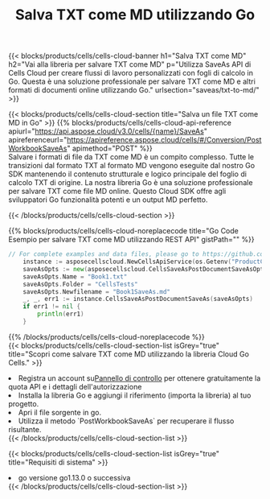 ﻿---
title:  Salva TXT come MD utilizzando Go
description:  Utilizzando Aspose.Cells Cloud SDK per Go per salvare il file in formato TXT come file in formato MD.
kwords: Excel, Save TXT as MD, REST, Go
howto: How to save TXT as MD using Aspose.Cells Cloud Go library.
---
{{< blocks/products/cells/cells-cloud-banner h1="Salva TXT come MD" h2="Vai alla libreria per salvare TXT come MD" p="Utilizza SaveAs API di Cells Cloud per creare flussi di lavoro personalizzati con fogli di calcolo in Go. Questa è una soluzione professionale per salvare TXT come MD e altri formati di documenti online utilizzando Go." urlsection="saveas/txt-to-md/" >}}

{{< blocks/products/cells/cells-cloud-section title="Salva un file TXT come MD in Go" >}}
{{% blocks/products/cells/cells-cloud-api-reference apiurl="https://api.aspose.cloud/v3.0/cells/{name}/SaveAs" apireferenceurl="https://apireference.aspose.cloud/cells/#/Conversion/PostWorkbookSaveAs" apimethod="POST" %}}
<br/>
Salvare i formati di file da TXT come MD è un compito complesso. Tutte le transizioni dal formato TXT al formato MD vengono eseguite dal nostro Go SDK mantenendo il contenuto strutturale e logico principale del foglio di calcolo TXT di origine. La nostra libreria Go è una soluzione professionale per salvare TXT come file MD online. Questo Cloud SDK offre agli sviluppatori Go funzionalità potenti e un output MD perfetto.

{{< /blocks/products/cells/cells-cloud-section >}}

{{% blocks/products/cells/cells-cloud-noreplacecode title="Go Code Esempio per salvare TXT come MD utilizzando REST API" gistPath="" %}}
  
```go
// For complete examples and data files, please go to https://github.com/aspose-cells-cloud/aspose-cells-cloud-go/
    instance := asposecellscloud.NewCellsApiService(os.Getenv("ProductClientId"), os.Getenv("ProductClientSecret"))
    saveAsOpts := new(asposecellscloud.CellsSaveAsPostDocumentSaveAsOpts)
    saveAsOpts.Name = "Book1.txt"
    saveAsOpts.Folder = "CellsTests"
    saveAsOpts.Newfilename = "Book1SaveAs.md"
    _, _, err1 := instance.CellsSaveAsPostDocumentSaveAs(saveAsOpts)
    if err1 != nil {
	    println(err1)
    }
```
  
{{% /blocks/products/cells/cells-cloud-noreplacecode %}}
<br/>
{{< blocks/products/cells/cells-cloud-section-list isGrey="true" title="Scopri come salvare TXT come MD utilizzando la libreria Cloud Go Cells." >}}
<li> Registra un account su<a href="https://dashboard.aspose.cloud/">Pannello di controllo</a> per ottenere gratuitamente la quota API e i dettagli dell'autorizzazione</li>
<li>Installa la libreria Go e aggiungi il riferimento (importa la libreria) al tuo progetto.</li>
<li>Apri il file sorgente in go.</li>
<li>Utilizza il metodo `PostWorkbookSaveAs` per recuperare il flusso risultante.</li>
{{< /blocks/products/cells/cells-cloud-section-list >}}

{{< blocks/products/cells/cells-cloud-section-list isGrey="true" title="Requisiti di sistema" >}}
<li>go versione go1.13.0 o successiva</li>
{{< /blocks/products/cells/cells-cloud-section-list >}}
